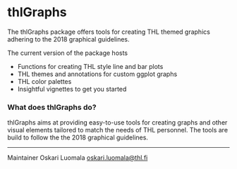 thlGraphs
===============

The thlGraphs package offers tools for creating THL themed graphics adhering to the 2018 graphical guidelines.

The current version of the package hosts

- Functions for creating THL style line and bar plots
- THL themes and annotations for custom ggplot graphs
- THL color palettes
- Insightful vignettes to get you started

### What does thlGraphs do?

thlGraphs aims at providing easy-to-use tools for creating graphs and other visual elements tailored to match the needs of THL personnel. The tools are build to follow the the 2018 graphical guidelines.


---

Maintainer Oskari Luomala <oskari.luomala@thl.fi>
